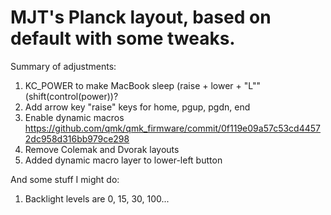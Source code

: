 # MJT's Planck layout, based on default with some tweaks.

Summary of adjustments:

1. KC_POWER to make MacBook sleep (raise + lower + "L"" (shift(control(power))?
3. Add arrow key "raise" keys for home, pgup, pgdn, end
6. Enable dynamic macros https://github.com/qmk/qmk_firmware/commit/0f119e09a57c53cd44572dc958d316bb979ce298
7. Remove Colemak and Dvorak layouts
8. Added dynamic macro layer to lower-left button

And some stuff I might do:

1. Backlight levels are 0, 15, 30, 100...
